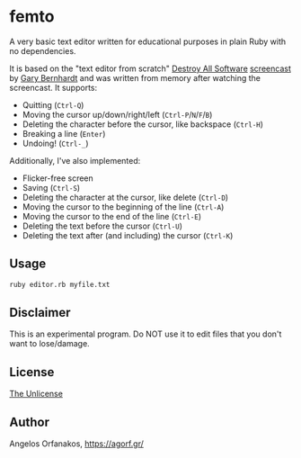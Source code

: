 # femto

A very basic text editor written for educational purposes in plain Ruby with no
dependencies.

It is based on the "text editor from scratch" [Destroy All Software][DAS]
[screencast][] by [Gary Bernhardt][] and was written from memory after watching
the screencast. It supports:

* Quitting (`Ctrl-Q`)
* Moving the cursor up/down/right/left (`Ctrl-P`/`N`/`F`/`B`)
* Deleting the character before the cursor, like backspace (`Ctrl-H`)
* Breaking a line (`Enter`)
* Undoing! (`Ctrl-_`)

Additionally, I've also implemented:

* Flicker-free screen
* Saving (`Ctrl-S`)
* Deleting the character at the cursor, like delete (`Ctrl-D`)
* Moving the cursor to the beginning of the line (`Ctrl-A`)
* Moving the cursor to the end of the line (`Ctrl-E`)
* Deleting the text before the cursor (`Ctrl-U`)
* Deleting the text after (and including) the cursor (`Ctrl-K`)

[screencast]: https://www.destroyallsoftware.com/screencasts/catalog/text-editor-from-scratch
[DAS]: https://www.destroyallsoftware.com/
[Gary Bernhardt]: https://twitter.com/garybernhardt

## Usage

~~~ sh
ruby editor.rb myfile.txt
~~~

## Disclaimer

This is an experimental program. Do NOT use it to edit files that you don't want
to lose/damage.

## License

[The Unlicense](https://github.com/agorf/femto/blob/master/LICENSE)

## Author

Angelos Orfanakos, <https://agorf.gr/>
